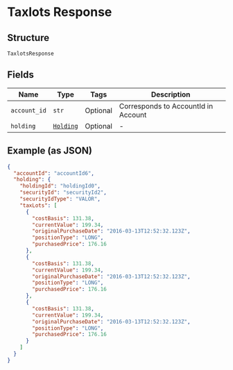 
# Taxlots Response

## Structure

`TaxlotsResponse`

## Fields

| Name | Type | Tags | Description |
|  --- | --- | --- | --- |
| `account_id` | `str` | Optional | Corresponds to AccountId in Account |
| `holding` | [`Holding`](../../doc/models/holding.md) | Optional | - |

## Example (as JSON)

```json
{
  "accountId": "accountId6",
  "holding": {
    "holdingId": "holdingId0",
    "securityId": "securityId2",
    "securityIdType": "VALOR",
    "taxLots": [
      {
        "costBasis": 131.38,
        "currentValue": 199.34,
        "originalPurchaseDate": "2016-03-13T12:52:32.123Z",
        "positionType": "LONG",
        "purchasedPrice": 176.16
      },
      {
        "costBasis": 131.38,
        "currentValue": 199.34,
        "originalPurchaseDate": "2016-03-13T12:52:32.123Z",
        "positionType": "LONG",
        "purchasedPrice": 176.16
      },
      {
        "costBasis": 131.38,
        "currentValue": 199.34,
        "originalPurchaseDate": "2016-03-13T12:52:32.123Z",
        "positionType": "LONG",
        "purchasedPrice": 176.16
      }
    ]
  }
}
```

